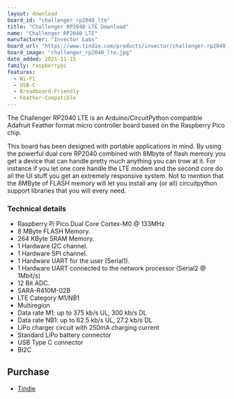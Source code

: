 ```yaml
---
layout: download
board_id: "challenger_rp2040_lte"
title: "Challenger RP2040 LTE Download"
name: "Challenger RP2040 LTE"
manufacturer: "Invector Labs"
board_url: "https://www.tindie.com/products/invector/challenger-rp2040-lte/"
board_image: "challenger_rp2040_lte.jpg"
date_added: 2021-11-15
family: raspberrypi
features:
  - Wi-Fi
  - USB-C
  - Breadboard-Friendly
  - Feather-Compatible
---
```


The Challenger RP2040 LTE is an Arduino/CircuitPython compatible Adafruit Feather format micro controller board based on the Raspberry Pico chip.

This board has been designed with portable applications in mind. By using the powerful dual core RP2040 combined with 8Mbyte of flash memory you get a device that can handle pretty much anything you can trow at it. For instance if you let one core handle the LTE modem and the second core do all the UI stuff you get an extremely responsive system. Not to mention that the 8MByte of FLASH memory will let you install any (or all) circuitpython support libraries that you will every need.

### Technical details

- Raspberry Pi Pico Dual Core Cortex-M0 @ 133MHz
- 8 MByte FLASH Memory.
- 264 KByte SRAM Memory.
- 1 Hardware I2C channel.
- 1 Hardware SPI channel.
- 1 Hardware UART for the user (Serial1).
- 1 Hardware UART connected to the network processor (Serial2 @ 1Mbit/s)
- 12 Bit ADC.
- SARA-R410M-02B
- LTE Category M1/NB1
- Multiregion
- Data rate M1: up to 375 kb/s UL, 300 kb/s DL
- Data rate NB1: up to 62.5 kb/s UL, 27.2 kb/s DL
- LiPo charger circuit with 250mA charging current
- Standard LiPo battery connector
- USB Type C connector
- Bi2C


## Purchase
* [Tindie](https://www.tindie.com/products/invector/challenger-rp2040-lte/)

